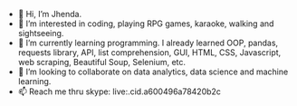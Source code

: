 - 👋 Hi, I’m Jhenda.
- 👀 I’m interested in coding, playing RPG games, karaoke, walking and sightseeing.
- 🌱 I’m currently learning programming. I already learned OOP, pandas, requests library, API, list comprehension, GUI, HTML, CSS, Javascript, web scraping, Beautiful Soup, Selenium, etc.
- 💞️ I’m looking to collaborate on data analytics, data science and machine learning.
- 📫 Reach me thru skype: live:.cid.a600496a78420b2c

<!---
Jhenda2022/Jhenda2022 is a ✨ special ✨ repository because its `README.md` (this file) appears on your GitHub profile.
You can click the Preview link to take a look at your changes.
--->
